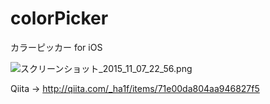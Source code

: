 # colorPicker
カラーピッカー for iOS

![スクリーンショット_2015_11_07_22_56.png](https://qiita-image-store.s3.amazonaws.com/0/77778/a6bdaec5-c557-a743-2a07-3350fbc71985.png "スクリーンショット_2015_11_07_22_56.png")


Qiita -> http://qiita.com/_ha1f/items/71e00da804aa946827f5
